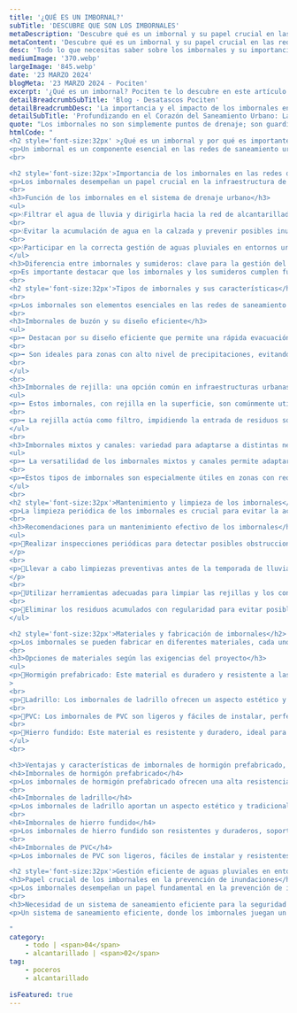 ```yaml
---
title: '¿QUÉ ES UN IMBORNAL?'	
subTitle: 'DESCUBRE QUE SON LOS IMBORNALES'
metaDescription: 'Descubre qué es un imbornal y su papel crucial en las redes de saneamiento. Aprende cómo contribuye a la eficiencia del drenaje urbano y la prevención de inundaciones, asegurando un entorno más seguro y sostenible.'
metaContent: 'Descubre qué es un imbornal y su papel crucial en las redes de saneamiento. Aprende cómo contribuye a la eficiencia del drenaje urbano y la prevención de inundaciones, asegurando un entorno más seguro y sostenible.'
desc: 'Todo lo que necesitas saber sobre los imbornales y su importancia de su cuidado y mantenimiento en las redes de saneamiento urbano.'
mediumImage: '370.webp'
largeImage: '845.webp'
date: '23 MARZO 2024'
blogMeta: '23 MARZO 2024 - Pociten'
excerpt: '¿Qué es un imbornal? Pociten te lo descubre en este artículo.'
detailBreadcrumbSubTitle: 'Blog - Desatascos Pociten'
detailBreadcrumbDesc: 'La importancia y el impacto de los imbornales en las redes de saneamiento'
detailSubTitle: 'Profundizando en el Corazón del Saneamiento Urbano: La Vital Función de los Imbornales'
quote: "Los imbornales no son simplemente puntos de drenaje; son guardianes de nuestras ciudades contra las aguas torrenciales."
htmlCode: "
<h2 style='font-size:32px' >¿Qué es un imbornal y por qué es importante para las redes de saneamiento?</h2>
<p>Un imbornal es un componente esencial en las redes de saneamiento urbano, ubicado en la calzada para filtrar y conducir agua de lluvia. A diferencia de los sumideros, los imbornales tienen entrada horizontal. Es fundamental realizar mantenimiento regular para evitar obstrucciones. Los imbornales se fabrican en diversos materiales y existen varios tipos que se adaptan a diferentes necesidades en la gestión de aguas pluviales en entornos urbanos.</p>
<br>

<h2 style='font-size:32px'>Importancia de los imbornales en las redes de saneamiento</h2>
<p>Los imbornales desempeñan un papel crucial en la infraestructura de drenaje urbano, contribuyendo a la gestión eficiente de aguas pluviales. Su correcto funcionamiento es vital para evitar <a href='http://localhost:3000/services/inundaciones'>inundaciones</a> y garantizar la seguridad de las ciudades.</p>
<br>
<h3>Función de los imbornales en el sistema de drenaje urbano</h3>
<ul>
<p>💧Filtrar el agua de lluvia y dirigirla hacia la red de alcantarillado.</p>
<br>
<p>💧Evitar la acumulación de agua en la calzada y prevenir posibles inundaciones.</p>
<br>
<p>💧Participar en la correcta gestión de aguas pluviales en entornos urbanos.</p>
</ul>
<h3>Diferencia entre imbornales y sumideros: clave para la gestión del agua</h3>
<p>Es importante destacar que los imbornales y los sumideros cumplen funciones distintas en el sistema de drenaje. Mientras que los imbornales tienen una entrada horizontal de agua, los sumideros presentan una entrada vertical. Esta diferencia es fundamental para una correcta gestión del agua en entornos urbanos, ya que cada tipo de elemento cumple un papel específico en el desagüe de aguas pluviales.</p>
<br>
<h2 style='font-size:32px'>Tipos de imbornales y sus características</h2>
<br>
<p>Los imbornales son elementos esenciales en las redes de saneamiento urbano, existiendo diferentes tipos adaptados a las necesidades específicas en la gestión de aguas pluviales en entornos urbanos.</p>
<br>
<h3>Imbornales de buzón y su diseño eficiente</h3>
<ul>
<p>➡️ Destacan por su diseño eficiente que permite una rápida evacuación del agua de lluvia.</p>
<br>
<p>➡️ Son ideales para zonas con alto nivel de precipitaciones, evitando posibles inundaciones.</p>
<br>
</ul>
<br>
<h3>Imbornales de rejilla: una opción común en infraestructuras urbanas</h3>
<ul>
<p>➡️ Estos imbornales, con rejilla en la superficie, son comúnmente utilizados en ciudades para el drenaje eficaz del agua.</p>
<br>
<p>➡️ La rejilla actúa como filtro, impidiendo la entrada de residuos sólidos al sistema de drenaje..</p>
</ul>
<br>
<h3>Imbornales mixtos y canales: variedad para adaptarse a distintas necesidades</h3>
<ul>
<p>➡️ La versatilidad de los imbornales mixtos y canales permite adaptarse a diferentes condiciones y exigencias en la gestión de agua pluvial.</p>
<br>
<p>➡️Estos tipos de imbornales son especialmente útiles en zonas con requerimientos específicos de drenaje. Permiten la evacuación rápida del agua de lluvia, evitando posibles inundaciones en la calzada.</p>
</ul>
<br>
<h2 style='font-size:32px'>Mantenimiento y limpieza de los imbornales</h2>
<p>La limpieza periódica de los imbornales es crucial para evitar la acumulación de residuos, hojas u otros materiales que puedan obstruir el paso del agua de lluvia hacia el sistema de alcantarillado. De esta manera, se garantiza el correcto drenaje y se previenen posibles problemas de inundaciones en la ciudad.</p>
<br>
<h3>Recomendaciones para un mantenimiento efectivo de los imbornales</h3>
<ul>
<p>🔧Realizar inspecciones periódicas para detectar posibles obstrucciones o daños en los imbornales.
</p>
<br>
<p>🔧Llevar a cabo limpiezas preventivas antes de la temporada de lluvias para asegurar un correcto funcionamiento durante los periodos de precipitaciones.
</p>
<br>
<p>🔧Utilizar herramientas adecuadas para limpiar las rejillas y los conductos de los imbornales.</p>
<br>
<p>🔧Eliminar los residuos acumulados con regularidad para evitar posibles obstrucciones y garantizar un flujo de agua sin problemas.</p>
</ul>

<h2 style='font-size:32px'>Materiales y fabricación de imbornales</h2>
<p>Los imbornales se pueden fabricar en diferentes materiales, cada uno adaptado a las necesidades específicas de cada proyecto.</p>
<br>
<h3>Opciones de materiales según las exigencias del proyecto</h3>
<ul>
<p>🔩Hormigón prefabricado: Este material es duradero y resistente a las condiciones climáticas, ideal para imbornales expuestos a un alto nivel de tráfico.</p
>
<br>
<p>🔩Ladrillo: Los imbornales de ladrillo ofrecen un aspecto estético y tradicional, adecuado para entornos urbanos históricos.</p>
<br>
<p>🔩PVC: Los imbornales de PVC son ligeros y fáciles de instalar, perfectos para proyectos que requieran una instalación rápida.</p>
<br>
<p>🔩Hierro fundido: Este material es resistente y duradero, ideal para imbornales expuestos a un alto nivel de tráfico y condiciones climáticas adversas.</p>
</ul>
<br>

<h3>Ventajas y características de imbornales de hormigón prefabricado, ladrillo, hierro y PVC</h3>
<h4>Imbornales de hormigón prefabricado</h4>
<p>Los imbornales de hormigón prefabricado ofrecen una alta resistencia y durabilidad, siendo ideales para zonas de tráfico intenso. Su instalación es sencilla y garantiza un funcionamiento óptimo a lo largo del tiempo.</p>
<br>
<h4>Imbornales de ladrillo</h4>
<p>Los imbornales de ladrillo aportan un aspecto estético y tradicional a las calles de las ciudades, integrándose de forma armónica en entornos urbanos históricos. Son una opción popular en proyectos de rehabilitación urbana.</p>
<br>
<h4>Imbornales de hierro fundido</h4>
<p>Los imbornales de hierro fundido son resistentes y duraderos, soportando condiciones climáticas adversas y un alto nivel de tráfico. Su diseño clásico y robusto los convierte en una opción fiable para entornos urbanos.</p>
<br>
<h4>Imbornales de PVC</h4>
<p>Los imbornales de PVC son ligeros, fáciles de instalar y resistentes a la corrosión, siendo una opción económica y eficiente para proyectos que requieran una instalación rápida y sencilla.</p>

<h2 style='font-size:32px'>Gestión eficiente de aguas pluviales en entornos urbanos</h2>
<h3>Papel crucial de los imbornales en la prevención de inundaciones</h3>
<p>Los imbornales desempeñan un papel fundamental en la prevención de inundaciones en entornos urbanos al filtrar y canalizar el agua de lluvia de forma eficiente. Gracias a su diseño y ubicación estratégica en la calzada, permiten una evacuación rápida del agua, evitando posibles desbordamientos y asegurando la seguridad de la ciudad.</p>
<br>
<h3>Necesidad de un sistema de saneamiento eficiente para la seguridad y comodidad ciudadana</h3>
<p>Un sistema de saneamiento eficiente, donde los imbornales juegan un rol clave, es imprescindible para garantizar la seguridad y comodidad de los ciudadanos. La gestión adecuada de las aguas pluviales contribuye a prevenir inundaciones, mantener limpias las calles y preservar la infraestructura urbana en óptimas condiciones.</p>

"
category:
    - todo | <span>04</span>
    - alcantarillado | <span>02</span>
tag:
    - poceros
    - alcantarillado
    
isFeatured: true
---
```

